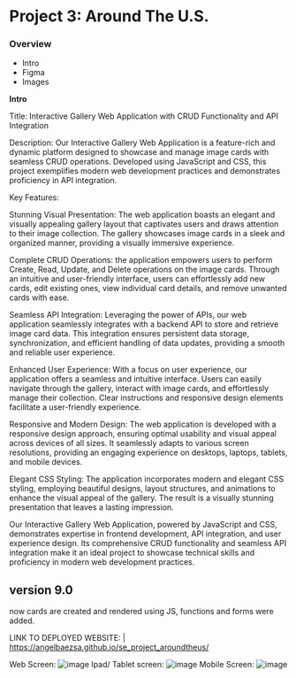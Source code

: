 # Project 3: Around The U.S.

### Overview

- Intro
- Figma
- Images

**Intro**


Title: Interactive Gallery Web Application with CRUD Functionality and API Integration

Description:
Our Interactive Gallery Web Application is a feature-rich and dynamic platform designed to showcase and manage image cards with seamless CRUD operations. Developed using JavaScript and CSS, this project exemplifies modern web development practices and demonstrates proficiency in API integration.

Key Features:

Stunning Visual Presentation: The web application boasts an elegant and visually appealing gallery layout that captivates users and draws attention to their image collection. The gallery showcases image cards in a sleek and organized manner, providing a visually immersive experience.

Complete CRUD Operations: the application empowers users to perform Create, Read, Update, and Delete operations on the image cards. Through an intuitive and user-friendly interface, users can effortlessly add new cards, edit existing ones, view individual card details, and remove unwanted cards with ease.

Seamless API Integration: Leveraging the power of APIs, our web application seamlessly integrates with a backend API to store and retrieve image card data. This integration ensures persistent data storage, synchronization, and efficient handling of data updates, providing a smooth and reliable user experience.

Enhanced User Experience: With a focus on user experience, our application offers a seamless and intuitive interface. Users can easily navigate through the gallery, interact with image cards, and effortlessly manage their collection. Clear instructions and responsive design elements facilitate a user-friendly experience.

Responsive and Modern Design: The web application is developed with a responsive design approach, ensuring optimal usability and visual appeal across devices of all sizes. It seamlessly adapts to various screen resolutions, providing an engaging experience on desktops, laptops, tablets, and mobile devices.

Elegant CSS Styling: The application incorporates modern and elegant CSS styling, employing beautiful designs, layout structures, and animations to enhance the visual appeal of the gallery. The result is a visually stunning presentation that leaves a lasting impression.

Our Interactive Gallery Web Application, powered by JavaScript and CSS, demonstrates expertise in frontend development, API integration, and user experience design. Its comprehensive CRUD functionality and seamless API integration make it an ideal project to showcase technical skills and proficiency in modern web development practices.

## version 9.0

now cards are created and rendered using JS, functions and forms were added.

LINK TO DEPLOYED WEBSITE: |
https://angelbaezsa.github.io/se_project_aroundtheus/

Web Screen:
![image](https://github.com/angelbaezsa/se_project_aroundtheus/assets/47637565/95185dff-46d1-41f4-9f0d-afad5c46c293)
Ipad/ Tablet screen:
![image](https://github.com/angelbaezsa/se_project_aroundtheus/assets/47637565/f7a14503-f3fd-4f3f-a357-2e4bd33ef883)
Mobile Screen:
![image](https://github.com/angelbaezsa/se_project_aroundtheus/assets/47637565/8b4db80a-b704-4622-a8f7-b280cc8cb808)


